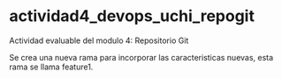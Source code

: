 # actividad4_devops_uchi_repogit
Actividad evaluable del modulo 4: Repositorio Git

Se crea una nueva rama para incorporar las caracteristicas nuevas, esta rama se llama feature1.
